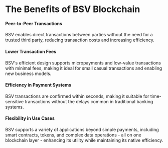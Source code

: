 # The Benefits of BSV Blockchain

#### Peer-to-Peer Transactions

BSV enables direct transactions between parties without the need for a trusted third party, reducing transaction costs and increasing efficiency​​​​.

#### Lower Transaction Fees

BSV's efficient design supports micropayments and low-value transactions with minimal fees, making it ideal for small casual transactions and enabling new business models.

#### Efficiency in Payment Systems

BSV transactions are confirmed within seconds, making it suitable for time-sensitive transactions without the delays common in traditional banking systems​​.

#### Flexibility in Use Cases

BSV supports a variety of applications beyond simple payments, including smart contracts, tokens, and complex data operations - all on one blockchain layer - enhancing its utility while maintaining its native efficiency.
